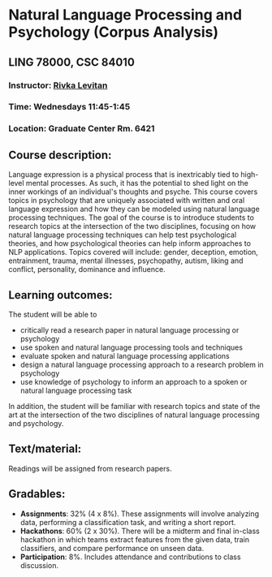 # Natural Language Processing and Psychology (Corpus Analysis)

## LING 78000, CSC 84010

### Instructor: [Rivka Levitan](http://www.sci.brooklyn.cuny.edu/~levitan/)
### Time: Wednesdays 11:45-1:45
### Location: Graduate Center Rm. 6421

## Course description:
Language expression is a physical process that is inextricably tied to high-level mental processes. As such, it has the potential to shed light on the inner workings of an individual's thoughts and psyche. This course covers topics in psychology that are uniquely associated with written and oral language expression and how they can be modeled using natural language processing techniques. The goal of the course is to introduce students to research topics at the intersection of the two disciplines, focusing on how natural language processing techniques can help test psychological theories, and how psychological theories can help inform approaches to NLP applications. 
Topics covered will include: gender, deception, emotion, entrainment, trauma, mental illnesses, psychopathy, autism, liking and conflict, personality, dominance and influence.

## Learning outcomes: 
The student will be able to
* critically read a research paper in natural language processing or psychology
* use spoken and natural language processing tools and techniques
* evaluate spoken and natural language processing applications
* design a natural language processing approach to a research problem in psychology
* use knowledge of psychology to inform an approach to a spoken or natural language processing task

In addition, the student will be familiar with research topics and state of the art at the intersection of the two disciplines of natural language processing and psychology.

## Text/material:
Readings will be assigned from research papers.

## Gradables:
* **Assignments**: 32% (4 x 8%). These assignments will involve analyzing data, performing a classification task, and writing a short report. 
* **Hackathons**: 60% (2 x 30%). There will be a midterm and final in-class hackathon in which teams extract features from the given data, train classifiers, and compare performance on unseen data.
* **Participation**: 8%. Includes attendance and contributions to class discussion.


